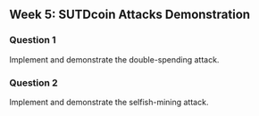 ## Week 5: SUTDcoin Attacks Demonstration

### Question 1
Implement and demonstrate the double-spending attack.

### Question 2
Implement and demonstrate the selfish-mining attack.
